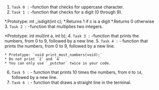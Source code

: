 1. `Task 0 :` -function that checks for uppercase character.
2. `Task 1 :` -function that checks for a digit (0 through 9).

*.Prototype: int _isdigit(int c);
*.Returns 1 if c is a digit
*.Returns 0 otherwise
3. `Task 2 :` -function that multiplies two integers.

*Prototype: int mul(int a, int b);
4. `Task 3 :` -function that prints the numbers, from 0 to 9, followed by a new line.
5. `Task 4 :` - function that prints the numbers, from 0 to 9, followed by a new line.

    * Prototype: `void print_most_numbers(void);`
    * Do not print `2` and `4`
    * You can only use `_putchar` twice in your code.
6. `Task 5 :` - function that prints 10 times the numbers, from `0` to `14`, followed by a new line.
7. `Task 6 :` - function that draws a straight line in the terminal.
